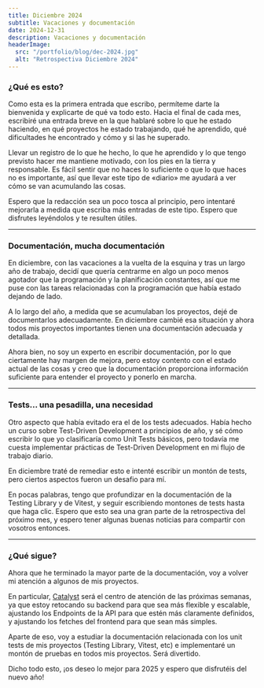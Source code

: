 ```yaml
---
title: Diciembre 2024
subtitle: Vacaciones y documentación
date: 2024-12-31
description: Vacaciones y documentación
headerImage:
  src: "/portfolio/blog/dec-2024.jpg"
  alt: "Retrospectiva Diciembre 2024"
---
```


### ¿Qué es esto?

Como esta es la primera entrada que escribo, permíteme darte la bienvenida y explicarte de qué va todo esto.
Hacia el final de cada mes, escribiré una entrada breve en la que hablaré sobre lo que he estado haciendo, en qué proyectos he estado trabajando, qué he aprendido, qué dificultades he encontrado y cómo y si las he superado.

Llevar un registro de lo que he hecho, lo que he aprendido y lo que tengo previsto hacer me mantiene motivado, con los pies en la tierra y responsable.
Es fácil sentir que no haces lo suficiente o que lo que haces no es importante, así que llevar este tipo de «diario» me ayudará a ver cómo se van acumulando las cosas.

Espero que la redacción sea un poco tosca al principio, pero intentaré mejorarla a medida que escriba más entradas de este tipo.
Espero que disfrutes leyéndolos y te resulten útiles.

---

### Documentación, mucha documentación

En diciembre, con las vacaciones a la vuelta de la esquina y tras un largo año de trabajo, decidí que quería centrarme en algo un poco menos agotador que la programación y la planificación constantes, así que me puse con las tareas relacionadas con la programación que había estado dejando de lado.

A lo largo del año, a medida que se acumulaban los proyectos, dejé de documentarlos adecuadamente.
En diciembre cambié esa situación y ahora todos mis proyectos importantes tienen una documentación adecuada y detallada.

Ahora bien, no soy un experto en escribir documentación, por lo que ciertamente hay margen de mejora, pero estoy contento con el estado actual de las cosas y creo que la documentación proporciona información suficiente para entender el proyecto y ponerlo en marcha.

---

### Tests... una pesadilla, una necesidad

Otro aspecto que había evitado era el de los tests adecuados.
Había hecho un curso sobre Test-Driven Development a principios de año, y sé cómo escribir lo que yo clasificaría como Unit Tests básicos, pero todavía me cuesta implementar prácticas de Test-Driven Development en mi flujo de trabajo diario.

En diciembre traté de remediar esto e intenté escribir un montón de tests, pero ciertos aspectos fueron un desafio para mí.

En pocas palabras, tengo que profundizar en la documentación de la Testing Library y de Vitest, y seguir escribiendo montones de tests hasta que haga clic.
Espero que esto sea una gran parte de la retrospectiva del próximo mes, y espero tener algunas buenas noticias para compartir con vosotros entonces.

---

### ¿Qué sigue?

Ahora que he terminado la mayor parte de la documentación, voy a volver mi atención a algunos de mis proyectos.

En particular, [Catalyst](https://github.com/gomisroca/catalyst) será el centro de atención de las próximas semanas, ya que estoy retocando su backend para que sea más flexible y escalable, ajustando los Endpoints de la API para que estén más claramente definidos, y ajustando los fetches del frontend para que sean más simples.

Aparte de eso, voy a estudiar la documentación relacionada con los unit tests de mis proyectos (Testing Library, Vitest, etc) e implementaré un montón de pruebas en todos mis proyectos. Será divertido.

Dicho todo esto, ¡os deseo lo mejor para 2025 y espero que disfrutéis del nuevo año!
